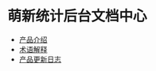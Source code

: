 # 萌新统计后台文档中心

  * [产品介绍](Product-Introduction.md)
  * [术语解释](Terminology.md)
  * [产品更新日志](Update-log.md)